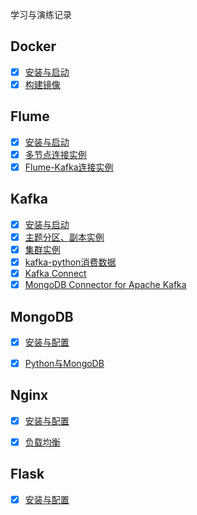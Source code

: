 学习与演练记录

## Docker

- [x] [安装与启动](docker/quickstart.md)
- [x] [构建镜像](docker/dockerfile.md)

## Flume

- [x] [安装与启动](flume/quickstart.md)
- [x] [多节点连接实例](flume/flume_docker.md)
- [x] [Flume-Kafka连接实例](flume/flume_kafka.md)

## Kafka

- [x] [安装与启动](kafka/quickstart.md)
- [x] [主题分区、副本实例](kafka/kafka_basic.md)
- [x] [集群实例](kafka/kafka_cluster.md)
- [x] [kafka-python消费数据](kafka/kafka_python.md)
- [x] [Kafka Connect](kafka/kafka_connect.md)
- [x] [MongoDB Connector for Apache Kafka](kafka/kafka_mongo.md)

## MongoDB

- [x] [安装与配置](mongodb/quickstart.md)
- [x] [Python与MongoDB](mongodb/pymongo.md)


## Nginx

- [x] [安装与配置](nginx/quickstart.md)
- [x] [负载均衡](nginx/load_balance.md)


## Flask

- [x] [安装与配置]()